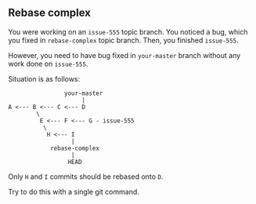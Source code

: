 ## Rebase complex

You were working on an `issue-555` topic branch. You noticed a bug, which you fixed in `rebase-complex` topic branch. 
Then, you finished `issue-555`.

However, you need to have bug fixed in `your-master` branch without any work done on `issue-555`.

Situation is as follows:

                    your-master
                         |
    A <--- B <--- C <--- D
            \
             E <--- F <--- G - issue-555
              \
               H <--- I
                      |
                rebase-complex
                      |
                     HEAD
                     
Only `H` and `I` commits should be rebased onto `D`.

Try to do this with a single git command.
